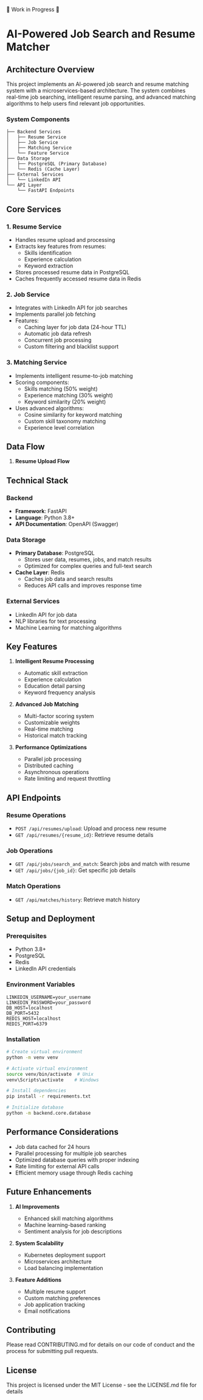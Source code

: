 🚧 Work in Progress 🚧
# AI-Powered Job Search and Resume Matcher

## Architecture Overview

This project implements an AI-powered job search and resume matching system with a microservices-based architecture. The system combines real-time job searching, intelligent resume parsing, and advanced matching algorithms to help users find relevant job opportunities.

### System Components

```
├── Backend Services
│   ├── Resume Service
│   ├── Job Service
│   ├── Matching Service
│   └── Feature Service
├── Data Storage
│   ├── PostgreSQL (Primary Database)
│   └── Redis (Cache Layer)
├── External Services
│   └── LinkedIn API
└── API Layer
    └── FastAPI Endpoints
```

## Core Services

### 1. Resume Service

- Handles resume upload and processing
- Extracts key features from resumes:
  - Skills identification
  - Experience calculation
  - Keyword extraction
- Stores processed resume data in PostgreSQL
- Caches frequently accessed resume data in Redis

### 2. Job Service

- Integrates with LinkedIn API for job searches
- Implements parallel job fetching
- Features:
  - Caching layer for job data (24-hour TTL)
  - Automatic job data refresh
  - Concurrent job processing
  - Custom filtering and blacklist support

### 3. Matching Service

- Implements intelligent resume-to-job matching
- Scoring components:
  - Skills matching (50% weight)
  - Experience matching (30% weight)
  - Keyword similarity (20% weight)
- Uses advanced algorithms:
  - Cosine similarity for keyword matching
  - Custom skill taxonomy matching
  - Experience level correlation

## Data Flow

1. **Resume Upload Flow**

## Technical Stack

### Backend

- **Framework**: FastAPI
- **Language**: Python 3.8+
- **API Documentation**: OpenAPI (Swagger)

### Data Storage

- **Primary Database**: PostgreSQL
  - Stores user data, resumes, jobs, and match results
  - Optimized for complex queries and full-text search
- **Cache Layer**: Redis
  - Caches job data and search results
  - Reduces API calls and improves response time

### External Services

- LinkedIn API for job data
- NLP libraries for text processing
- Machine Learning for matching algorithms

## Key Features

1. **Intelligent Resume Processing**

   - Automatic skill extraction
   - Experience calculation
   - Education detail parsing
   - Keyword frequency analysis

2. **Advanced Job Matching**

   - Multi-factor scoring system
   - Customizable weights
   - Real-time matching
   - Historical match tracking

3. **Performance Optimizations**
   - Parallel job processing
   - Distributed caching
   - Asynchronous operations
   - Rate limiting and request throttling

## API Endpoints

### Resume Operations

- `POST /api/resumes/upload`: Upload and process new resume
- `GET /api/resumes/{resume_id}`: Retrieve resume details

### Job Operations

- `GET /api/jobs/search_and_match`: Search jobs and match with resume
- `GET /api/jobs/{job_id}`: Get specific job details

### Match Operations

- `GET /api/matches/history`: Retrieve match history

## Setup and Deployment

### Prerequisites

- Python 3.8+
- PostgreSQL
- Redis
- LinkedIn API credentials

### Environment Variables

```
LINKEDIN_USERNAME=your_username
LINKEDIN_PASSWORD=your_password
DB_HOST=localhost
DB_PORT=5432
REDIS_HOST=localhost
REDIS_PORT=6379
```

### Installation

```bash
# Create virtual environment
python -m venv venv

# Activate virtual environment
source venv/bin/activate  # Unix
venv\Scripts\activate    # Windows

# Install dependencies
pip install -r requirements.txt

# Initialize database
python -m backend.core.database
```

## Performance Considerations

- Job data cached for 24 hours
- Parallel processing for multiple job searches
- Optimized database queries with proper indexing
- Rate limiting for external API calls
- Efficient memory usage through Redis caching

## Future Enhancements

1. **AI Improvements**

   - Enhanced skill matching algorithms
   - Machine learning-based ranking
   - Sentiment analysis for job descriptions

2. **System Scalability**

   - Kubernetes deployment support
   - Microservices architecture
   - Load balancing implementation

3. **Feature Additions**
   - Multiple resume support
   - Custom matching preferences
   - Job application tracking
   - Email notifications

## Contributing

Please read CONTRIBUTING.md for details on our code of conduct and the process for submitting pull requests.

## License

This project is licensed under the MIT License - see the LICENSE.md file for details
